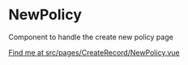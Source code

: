 # NewPolicy

Component to handle the create new policy page

[Find me at src/pages/CreateRecord/NewPolicy.vue](https://github.com/FAIRsharing/fairsharing.github.io/tree/newtest/src/pages/CreateRecord/NewPolicy.vue)